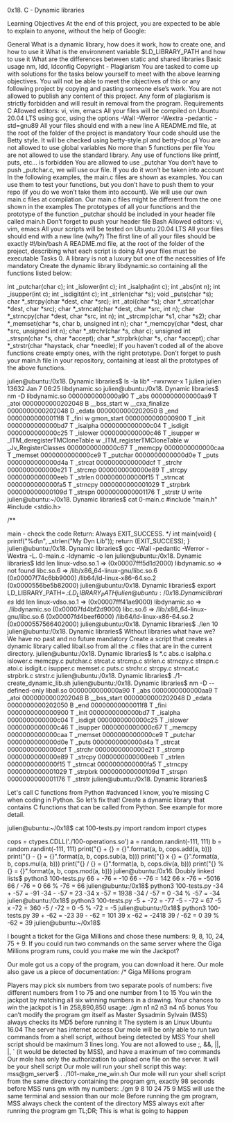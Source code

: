 0x18. C - Dynamic libraries

Learning Objectives At the end of this project, you are expected to be able to explain to anyone, without the help of Google:

General What is a dynamic library, how does it work, how to create one, and how to use it What is the environment variable $LD_LIBRARY_PATH and how to use it What are the differences between static and shared libraries Basic usage nm, ldd, ldconfig Copyright - Plagiarism You are tasked to come up with solutions for the tasks below yourself to meet with the above learning objectives. You will not be able to meet the objectives of this or any following project by copying and pasting someone else’s work. You are not allowed to publish any content of this project. Any form of plagiarism is strictly forbidden and will result in removal from the program. Requirements C Allowed editors: vi, vim, emacs All your files will be compiled on Ubuntu 20.04 LTS using gcc, using the options -Wall -Werror -Wextra -pedantic -std=gnu89 All your files should end with a new line A README.md file, at the root of the folder of the project is mandatory Your code should use the Betty style. It will be checked using betty-style.pl and betty-doc.pl You are not allowed to use global variables No more than 5 functions per file You are not allowed to use the standard library. Any use of functions like printf, puts, etc… is forbidden You are allowed to use _putchar You don’t have to push _putchar.c, we will use our file. If you do it won’t be taken into account In the following examples, the main.c files are shown as examples. You can use them to test your functions, but you don’t have to push them to your repo (if you do we won’t take them into account). We will use our own main.c files at compilation. Our main.c files might be different from the one shown in the examples The prototypes of all your functions and the prototype of the function _putchar should be included in your header file called main.h Don’t forget to push your header file Bash Allowed editors: vi, vim, emacs All your scripts will be tested on Ubuntu 20.04 LTS All your files should end with a new line (why?) The first line of all your files should be exactly #!/bin/bash A README.md file, at the root of the folder of the project, describing what each script is doing All your files must be executable Tasks 0. A library is not a luxury but one of the necessities of life mandatory Create the dynamic library libdynamic.so containing all the functions listed below:

int _putchar(char c); int _islower(int c); int _isalpha(int c); int _abs(int n); int _isupper(int c); int _isdigit(int c); int _strlen(char *s); void _puts(char *s); char *_strcpy(char *dest, char *src); int _atoi(char *s); char *_strcat(char *dest, char *src); char *_strncat(char *dest, char *src, int n); char *_strncpy(char *dest, char *src, int n); int _strcmp(char *s1, char *s2); char *_memset(char *s, char b, unsigned int n); char *_memcpy(char *dest, char *src, unsigned int n); char *_strchr(char *s, char c); unsigned int _strspn(char *s, char *accept); char *_strpbrk(char *s, char *accept); char *_strstr(char *haystack, char *needle); If you haven’t coded all of the above functions create empty ones, with the right prototype. Don’t forget to push your main.h file in your repository, containing at least all the prototypes of the above functions.

julien@ubuntu:/0x18. Dynamic libraries$ ls -la lib* -rwxrwxr-x 1 julien julien 13632 Jan 7 06:25 libdynamic.so julien@ubuntu:/0x18. Dynamic libraries$ nm -D libdynamic.so 0000000000000a90 T _abs 0000000000000aa9 T _atoi 0000000000202048 B __bss_start w __cxa_finalize 0000000000202048 D _edata 0000000000202050 B _end 00000000000011f8 T _fini w gmon_start 0000000000000900 T _init 0000000000000bd7 T _isalpha 0000000000000c04 T _isdigit 0000000000000c25 T _islower 0000000000000c46 T _isupper w _ITM_deregisterTMCloneTable w _ITM_registerTMCloneTable w _Jv_RegisterClasses 0000000000000c67 T _memcpy 0000000000000caa T _memset 0000000000000ce9 T _putchar 0000000000000d0e T _puts 0000000000000d4a T _strcat 0000000000000dcf T _strchr 0000000000000e21 T _strcmp 0000000000000e89 T _strcpy 0000000000000eeb T _strlen 0000000000000f15 T _strncat 0000000000000fa5 T _strncpy 0000000000001029 T _strpbrk 000000000000109d T _strspn 0000000000001176 T _strstr U write julien@ubuntu:~/0x18. Dynamic libraries$ cat 0-main.c #include "main.h" #include <stdio.h>

/**

main - check the code
Return: Always EXIT_SUCCESS. */ int main(void) { printf("%d\n", _strlen("My Dyn Lib")); return (EXIT_SUCCESS); } julien@ubuntu:/0x18. Dynamic libraries$ gcc -Wall -pedantic -Werror -Wextra -L. 0-main.c -ldynamic -o len julien@ubuntu:/0x18. Dynamic libraries$ ldd len linux-vdso.so.1 => (0x00007fff5d1d2000) libdynamic.so => not found libc.so.6 => /lib/x86_64-linux-gnu/libc.so.6 (0x00007f74c6bb9000) /lib64/ld-linux-x86-64.so.2 (0x0000556be5b82000) julien@ubuntu:/0x18. Dynamic libraries$ export LD_LIBRARY_PATH=.:$LD_LIBRARY_PATH julien@ubuntu:/0x18. Dynamic libraries$ ldd len linux-vdso.so.1 => (0x00007fff41ae9000) libdynamic.so => ./libdynamic.so (0x00007fd4bf2d9000) libc.so.6 => /lib/x86_64-linux-gnu/libc.so.6 (0x00007fd4beef6000) /lib64/ld-linux-x86-64.so.2 (0x0000557566402000) julien@ubuntu:/0x18. Dynamic libraries$ ./len 10 julien@ubuntu:/0x18. Dynamic libraries$
Without libraries what have we? We have no past and no future mandatory Create a script that creates a dynamic library called liball.so from all the .c files that are in the current directory.
julien@ubuntu:/0x18. Dynamic libraries$ ls *.c abs.c isalpha.c islower.c memcpy.c putchar.c strcat.c strcmp.c strlen.c strncpy.c strspn.c atoi.c isdigit.c isupper.c memset.c puts.c strchr.c strcpy.c strncat.c strpbrk.c strstr.c julien@ubuntu:/0x18. Dynamic libraries$ ./1-create_dynamic_lib.sh julien@ubuntu:/0x18. Dynamic libraries$ nm -D --defined-only liball.so 0000000000000a90 T _abs 0000000000000aa9 T _atoi 0000000000202048 B __bss_start 0000000000202048 D _edata 0000000000202050 B _end 00000000000011f8 T _fini 0000000000000900 T _init 0000000000000bd7 T _isalpha 0000000000000c04 T _isdigit 0000000000000c25 T _islower 0000000000000c46 T _isupper 0000000000000c67 T _memcpy 0000000000000caa T _memset 0000000000000ce9 T _putchar 0000000000000d0e T _puts 0000000000000d4a T _strcat 0000000000000dcf T _strchr 0000000000000e21 T _strcmp 0000000000000e89 T _strcpy 0000000000000eeb T _strlen 0000000000000f15 T _strncat 0000000000000fa5 T _strncpy 0000000000001029 T _strpbrk 000000000000109d T _strspn 0000000000001176 T _strstr julien@ubuntu:/0x18. Dynamic libraries$

Let's call C functions from Python #advanced I know, you’re missing C when coding in Python. So let’s fix that!
Create a dynamic library that contains C functions that can be called from Python. See example for more detail.

julien@ubuntu:~/0x18$ cat 100-tests.py import random import ctypes

cops = ctypes.CDLL('./100-operations.so') a = random.randint(-111, 111) b = random.randint(-111, 111) print("{} + {} = {}".format(a, b, cops.add(a, b))) print("{} - {} = {}".format(a, b, cops.sub(a, b))) print("{} x {} = {}".format(a, b, cops.mul(a, b))) print("{} / {} = {}".format(a, b, cops.div(a, b))) print("{} % {} = {}".format(a, b, cops.mod(a, b))) julien@ubuntu:/0x16. Doubly linked lists$ python3 100-tests.py 66 + -76 = -10 66 - -76 = 142 66 x -76 = -5016 66 / -76 = 0 66 % -76 = 66 julien@ubuntu:/0x18$ python3 100-tests.py -34 + -57 = -91 -34 - -57 = 23 -34 x -57 = 1938 -34 / -57 = 0 -34 % -57 = -34 julien@ubuntu:/0x18$ python3 100-tests.py -5 + -72 = -77 -5 - -72 = 67 -5 x -72 = 360 -5 / -72 = 0 -5 % -72 = -5 julien@ubuntu:/0x18$ python3 100-tests.py 39 + -62 = -23 39 - -62 = 101 39 x -62 = -2418 39 / -62 = 0 39 % -62 = 39 julien@ubuntu:~/0x18$

I bought a ticket for the Giga Millions and chose these numbers: 9, 8, 10, 24, 75 + 9. If you could run two commands on the same server where the Giga Millions program runs, could you make me win the Jackpot?

Our mole got us a copy of the program, you can download it here. Our mole also gave us a piece of documentation: /* Giga Millions program

Players may pick six numbers from two separate pools of numbers:
five different numbers from 1 to 75 and
one number from 1 to 15
You win the jackpot by matching all six winning numbers in a drawing.
Your chances to win the jackpot is 1 in 258,890,850
usage: ./gm n1 n2 n3 n4 n5 bonus You can’t modify the program gm itself as Master Sysadmin Sylvain (MSS) always checks its MD5 before running it The system is an Linux Ubuntu 16.04 The server has internet access Our mole will be only able to run two commands from a shell script, without being detected by MSS Your shell script should be maximum 3 lines long. You are not allowed to use ;, &&, ||, |, ` (it would be detected by MSS), and have a maximum of two commands Our mole has only the authorization to upload one file on the server. It will be your shell script Our mole will run your shell script this way: mss@gm_server$ . ./101-make_me_win.sh Our mole will run your shell script from the same directory containing the program gm, exactly 98 seconds before MSS runs gm with my numbers: ./gm 9 8 10 24 75 9 MSS will use the same terminal and session than our mole Before running the gm program, MSS always check the content of the directory MSS always exit after running the program gm TL;DR; This is what is going to happen

